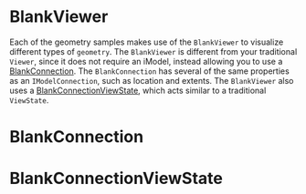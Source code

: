 # BlankViewer

Each of the geometry samples makes use of the `BlankViewer` to visualize different types of `geometry`. The `BlankViewer` is different from your traditional `Viewer`, since it does not require an iModel, instead allowing you to use a [BlankConnection](/?step=BLANKCONNECTION). The `BlankConnection` has several of the same properties as an `IModelConnection`, such as location and extents. The `BlankViewer` also uses a [BlankConnectionViewState](/?step=BLANKCONNECTIONVIEWSTATE), which acts similar to a traditional `ViewState`.

[_metadata_:annotation]:- "BLANKVIEWER"

# BlankConnection
[_metadata_:minor]:- "true"
[_metadata_:annotation]:- "BLANKCONNECTION"

# BlankConnectionViewState
[_metadata_:minor]:- "true"
[_metadata_:annotation]:- "BLANKCONNECTIONVIEWSTATE"